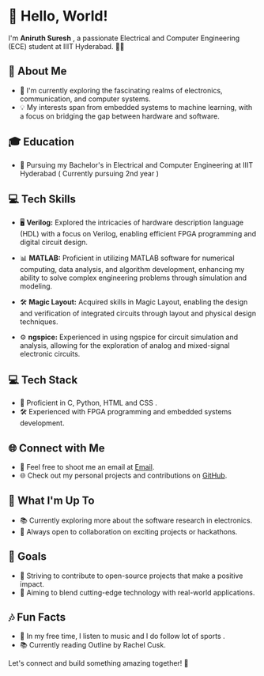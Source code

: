 # 👋 Hello, World!


I'm **Aniruth Suresh** , a passionate Electrical and Computer Engineering (ECE) student at IIIT Hyderabad. 👨‍💻


## 🚀 About Me

- 🔭 I'm currently exploring the fascinating realms of electronics, communication, and computer systems.
- 💡 My interests span from embedded systems to machine learning, with a focus on bridging the gap between hardware and software.


## 🎓 Education

- 🏫 Pursuing my Bachelor's in Electrical and Computer Engineering at IIIT Hyderabad ( Currently pursuing 2nd year )


## 💻 Tech Skills

- 🖥️ **Verilog:** Explored the intricacies of hardware description language (HDL) with a focus on Verilog, enabling efficient FPGA programming and digital circuit design.

- 📊 **MATLAB:** Proficient in utilizing MATLAB software for numerical computing, data analysis, and algorithm development, enhancing my ability to solve complex engineering problems through simulation and modeling.

- 🛠️ **Magic Layout:** Acquired skills in Magic Layout, enabling the design and verification of integrated circuits through layout and physical design techniques.

- ⚙️ **ngspice:** Experienced in using ngspice for circuit simulation and analysis, allowing for the exploration of analog and mixed-signal electronic circuits.


## 💻 Tech Stack

- 🚀 Proficient in C, Python, HTML and CSS .
- 🛠️ Experienced with FPGA programming and embedded systems development.

## 🌐 Connect with Me

- 📧 Feel free to shoot me an email at [Email](mailto:aniruthzlatan@gmail.com).
- 🌐 Check out my personal projects and contributions on [GitHub](https://github.com/).

## 🌟 What I'm Up To

- 📚 Currently exploring more about the software research in electronics.
- 🚧 Always open to collaboration on exciting projects or hackathons.

## 🎯 Goals

- 🌈 Striving to contribute to open-source projects that make a positive impact.
- 🚀 Aiming to blend cutting-edge technology with real-world applications.

## 🎶 Fun Facts

- 🎸 In my free time, I listen to music and I do follow lot of sports .
- 📚 Currently reading Outline by Rachel Cusk.

Let's connect and build something amazing together! 🚀
